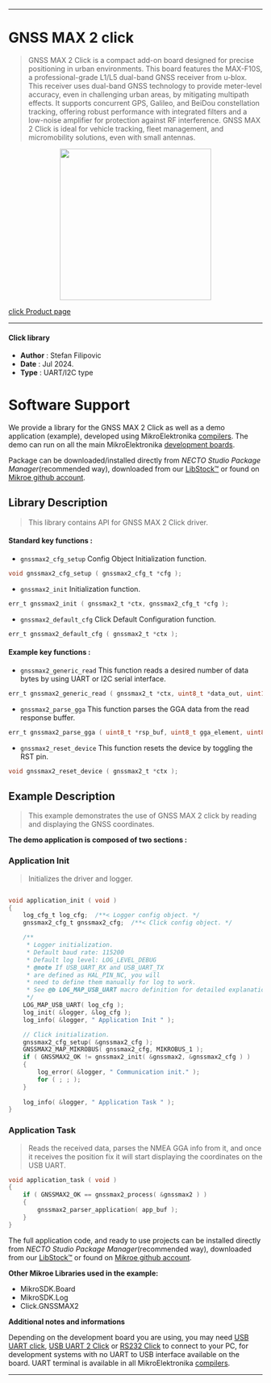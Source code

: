 
---
# GNSS MAX 2 click

> GNSS MAX 2 Click is a compact add-on board designed for precise positioning in urban environments. This board features the MAX-F10S, a professional-grade L1/L5 dual-band GNSS receiver from u-blox. This receiver uses dual-band GNSS technology to provide meter-level accuracy, even in challenging urban areas, by mitigating multipath effects. It supports concurrent GPS, Galileo, and BeiDou constellation tracking, offering robust performance with integrated filters and a low-noise amplifier for protection against RF interference. GNSS MAX 2 Click is ideal for vehicle tracking, fleet management, and micromobility solutions, even with small antennas.

<p align="center">
  <img src="https://download.mikroe.com/images/click_for_ide/gnssmax2_click.png" height=300px>
</p>

[click Product page](https://www.mikroe.com/gnss-max-2-click)

---


#### Click library

- **Author**        : Stefan Filipovic
- **Date**          : Jul 2024.
- **Type**          : UART/I2C type


# Software Support

We provide a library for the GNSS MAX 2 Click
as well as a demo application (example), developed using MikroElektronika
[compilers](https://www.mikroe.com/necto-studio).
The demo can run on all the main MikroElektronika [development boards](https://www.mikroe.com/development-boards).

Package can be downloaded/installed directly from *NECTO Studio Package Manager*(recommended way), downloaded from our [LibStock&trade;](https://libstock.mikroe.com) or found on [Mikroe github account](https://github.com/MikroElektronika/mikrosdk_click_v2/tree/master/clicks).

## Library Description

> This library contains API for GNSS MAX 2 Click driver.

#### Standard key functions :

- `gnssmax2_cfg_setup` Config Object Initialization function.
```c
void gnssmax2_cfg_setup ( gnssmax2_cfg_t *cfg );
```

- `gnssmax2_init` Initialization function.
```c
err_t gnssmax2_init ( gnssmax2_t *ctx, gnssmax2_cfg_t *cfg );
```

- `gnssmax2_default_cfg` Click Default Configuration function.
```c
err_t gnssmax2_default_cfg ( gnssmax2_t *ctx );
```

#### Example key functions :

- `gnssmax2_generic_read` This function reads a desired number of data bytes by using UART or I2C serial interface.
```c
err_t gnssmax2_generic_read ( gnssmax2_t *ctx, uint8_t *data_out, uint16_t len );
```

- `gnssmax2_parse_gga` This function parses the GGA data from the read response buffer.
```c
err_t gnssmax2_parse_gga ( uint8_t *rsp_buf, uint8_t gga_element, uint8_t *element_data );
```

- `gnssmax2_reset_device` This function resets the device by toggling the RST pin.
```c
void gnssmax2_reset_device ( gnssmax2_t *ctx );
```

## Example Description

> This example demonstrates the use of GNSS MAX 2 click by reading and displaying the GNSS coordinates.

**The demo application is composed of two sections :**

### Application Init

> Initializes the driver and logger.

```c

void application_init ( void )
{
    log_cfg_t log_cfg;  /**< Logger config object. */
    gnssmax2_cfg_t gnssmax2_cfg;  /**< Click config object. */

    /** 
     * Logger initialization.
     * Default baud rate: 115200
     * Default log level: LOG_LEVEL_DEBUG
     * @note If USB_UART_RX and USB_UART_TX 
     * are defined as HAL_PIN_NC, you will 
     * need to define them manually for log to work. 
     * See @b LOG_MAP_USB_UART macro definition for detailed explanation.
     */
    LOG_MAP_USB_UART( log_cfg );
    log_init( &logger, &log_cfg );
    log_info( &logger, " Application Init " );

    // Click initialization.
    gnssmax2_cfg_setup( &gnssmax2_cfg );
    GNSSMAX2_MAP_MIKROBUS( gnssmax2_cfg, MIKROBUS_1 );
    if ( GNSSMAX2_OK != gnssmax2_init( &gnssmax2, &gnssmax2_cfg ) ) 
    {
        log_error( &logger, " Communication init." );
        for ( ; ; );
    }
    
    log_info( &logger, " Application Task " );
}

```

### Application Task

> Reads the received data, parses the NMEA GGA info from it, and once it receives 
the position fix it will start displaying the coordinates on the USB UART.

```c
void application_task ( void )
{
    if ( GNSSMAX2_OK == gnssmax2_process( &gnssmax2 ) ) 
    {
        gnssmax2_parser_application( app_buf );
    }
}
```

The full application code, and ready to use projects can be installed directly from *NECTO Studio Package Manager*(recommended way), downloaded from our [LibStock&trade;](https://libstock.mikroe.com) or found on [Mikroe github account](https://github.com/MikroElektronika/mikrosdk_click_v2/tree/master/clicks).

**Other Mikroe Libraries used in the example:**

- MikroSDK.Board
- MikroSDK.Log
- Click.GNSSMAX2

**Additional notes and informations**

Depending on the development board you are using, you may need
[USB UART click](https://www.mikroe.com/usb-uart-click),
[USB UART 2 Click](https://www.mikroe.com/usb-uart-2-click) or
[RS232 Click](https://www.mikroe.com/rs232-click) to connect to your PC, for
development systems with no UART to USB interface available on the board. UART
terminal is available in all MikroElektronika
[compilers](https://shop.mikroe.com/compilers).

---
